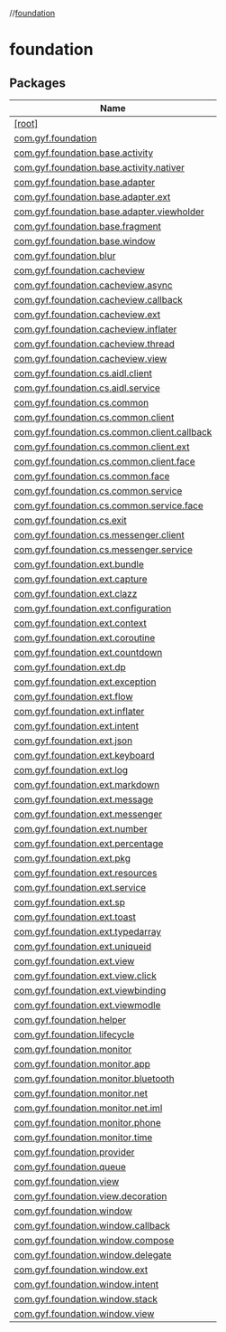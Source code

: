 //[foundation](index.md)

# foundation

## Packages

| Name |
|---|
| [[root]](foundation/[root]/index.md) |
| [com.gyf.foundation](foundation/com.gyf.foundation/index.md) |
| [com.gyf.foundation.base.activity](foundation/com.gyf.foundation.base.activity/index.md) |
| [com.gyf.foundation.base.activity.nativer](foundation/com.gyf.foundation.base.activity.nativer/index.md) |
| [com.gyf.foundation.base.adapter](foundation/com.gyf.foundation.base.adapter/index.md) |
| [com.gyf.foundation.base.adapter.ext](foundation/com.gyf.foundation.base.adapter.ext/index.md) |
| [com.gyf.foundation.base.adapter.viewholder](foundation/com.gyf.foundation.base.adapter.viewholder/index.md) |
| [com.gyf.foundation.base.fragment](foundation/com.gyf.foundation.base.fragment/index.md) |
| [com.gyf.foundation.base.window](foundation/com.gyf.foundation.base.window/index.md) |
| [com.gyf.foundation.blur](foundation/com.gyf.foundation.blur/index.md) |
| [com.gyf.foundation.cacheview](foundation/com.gyf.foundation.cacheview/index.md) |
| [com.gyf.foundation.cacheview.async](foundation/com.gyf.foundation.cacheview.async/index.md) |
| [com.gyf.foundation.cacheview.callback](foundation/com.gyf.foundation.cacheview.callback/index.md) |
| [com.gyf.foundation.cacheview.ext](foundation/com.gyf.foundation.cacheview.ext/index.md) |
| [com.gyf.foundation.cacheview.inflater](foundation/com.gyf.foundation.cacheview.inflater/index.md) |
| [com.gyf.foundation.cacheview.thread](foundation/com.gyf.foundation.cacheview.thread/index.md) |
| [com.gyf.foundation.cacheview.view](foundation/com.gyf.foundation.cacheview.view/index.md) |
| [com.gyf.foundation.cs.aidl.client](foundation/com.gyf.foundation.cs.aidl.client/index.md) |
| [com.gyf.foundation.cs.aidl.service](foundation/com.gyf.foundation.cs.aidl.service/index.md) |
| [com.gyf.foundation.cs.common](foundation/com.gyf.foundation.cs.common/index.md) |
| [com.gyf.foundation.cs.common.client](foundation/com.gyf.foundation.cs.common.client/index.md) |
| [com.gyf.foundation.cs.common.client.callback](foundation/com.gyf.foundation.cs.common.client.callback/index.md) |
| [com.gyf.foundation.cs.common.client.ext](foundation/com.gyf.foundation.cs.common.client.ext/index.md) |
| [com.gyf.foundation.cs.common.client.face](foundation/com.gyf.foundation.cs.common.client.face/index.md) |
| [com.gyf.foundation.cs.common.face](foundation/com.gyf.foundation.cs.common.face/index.md) |
| [com.gyf.foundation.cs.common.service](foundation/com.gyf.foundation.cs.common.service/index.md) |
| [com.gyf.foundation.cs.common.service.face](foundation/com.gyf.foundation.cs.common.service.face/index.md) |
| [com.gyf.foundation.cs.exit](foundation/com.gyf.foundation.cs.exit/index.md) |
| [com.gyf.foundation.cs.messenger.client](foundation/com.gyf.foundation.cs.messenger.client/index.md) |
| [com.gyf.foundation.cs.messenger.service](foundation/com.gyf.foundation.cs.messenger.service/index.md) |
| [com.gyf.foundation.ext.bundle](foundation/com.gyf.foundation.ext.bundle/index.md) |
| [com.gyf.foundation.ext.capture](foundation/com.gyf.foundation.ext.capture/index.md) |
| [com.gyf.foundation.ext.clazz](foundation/com.gyf.foundation.ext.clazz/index.md) |
| [com.gyf.foundation.ext.configuration](foundation/com.gyf.foundation.ext.configuration/index.md) |
| [com.gyf.foundation.ext.context](foundation/com.gyf.foundation.ext.context/index.md) |
| [com.gyf.foundation.ext.coroutine](foundation/com.gyf.foundation.ext.coroutine/index.md) |
| [com.gyf.foundation.ext.countdown](foundation/com.gyf.foundation.ext.countdown/index.md) |
| [com.gyf.foundation.ext.dp](foundation/com.gyf.foundation.ext.dp/index.md) |
| [com.gyf.foundation.ext.exception](foundation/com.gyf.foundation.ext.exception/index.md) |
| [com.gyf.foundation.ext.flow](foundation/com.gyf.foundation.ext.flow/index.md) |
| [com.gyf.foundation.ext.inflater](foundation/com.gyf.foundation.ext.inflater/index.md) |
| [com.gyf.foundation.ext.intent](foundation/com.gyf.foundation.ext.intent/index.md) |
| [com.gyf.foundation.ext.json](foundation/com.gyf.foundation.ext.json/index.md) |
| [com.gyf.foundation.ext.keyboard](foundation/com.gyf.foundation.ext.keyboard/index.md) |
| [com.gyf.foundation.ext.log](foundation/com.gyf.foundation.ext.log/index.md) |
| [com.gyf.foundation.ext.markdown](foundation/com.gyf.foundation.ext.markdown/index.md) |
| [com.gyf.foundation.ext.message](foundation/com.gyf.foundation.ext.message/index.md) |
| [com.gyf.foundation.ext.messenger](foundation/com.gyf.foundation.ext.messenger/index.md) |
| [com.gyf.foundation.ext.number](foundation/com.gyf.foundation.ext.number/index.md) |
| [com.gyf.foundation.ext.percentage](foundation/com.gyf.foundation.ext.percentage/index.md) |
| [com.gyf.foundation.ext.pkg](foundation/com.gyf.foundation.ext.pkg/index.md) |
| [com.gyf.foundation.ext.resources](foundation/com.gyf.foundation.ext.resources/index.md) |
| [com.gyf.foundation.ext.service](foundation/com.gyf.foundation.ext.service/index.md) |
| [com.gyf.foundation.ext.sp](foundation/com.gyf.foundation.ext.sp/index.md) |
| [com.gyf.foundation.ext.toast](foundation/com.gyf.foundation.ext.toast/index.md) |
| [com.gyf.foundation.ext.typedarray](foundation/com.gyf.foundation.ext.typedarray/index.md) |
| [com.gyf.foundation.ext.uniqueid](foundation/com.gyf.foundation.ext.uniqueid/index.md) |
| [com.gyf.foundation.ext.view](foundation/com.gyf.foundation.ext.view/index.md) |
| [com.gyf.foundation.ext.view.click](foundation/com.gyf.foundation.ext.view.click/index.md) |
| [com.gyf.foundation.ext.viewbinding](foundation/com.gyf.foundation.ext.viewbinding/index.md) |
| [com.gyf.foundation.ext.viewmodle](foundation/com.gyf.foundation.ext.viewmodle/index.md) |
| [com.gyf.foundation.helper](foundation/com.gyf.foundation.helper/index.md) |
| [com.gyf.foundation.lifecycle](foundation/com.gyf.foundation.lifecycle/index.md) |
| [com.gyf.foundation.monitor](foundation/com.gyf.foundation.monitor/index.md) |
| [com.gyf.foundation.monitor.app](foundation/com.gyf.foundation.monitor.app/index.md) |
| [com.gyf.foundation.monitor.bluetooth](foundation/com.gyf.foundation.monitor.bluetooth/index.md) |
| [com.gyf.foundation.monitor.net](foundation/com.gyf.foundation.monitor.net/index.md) |
| [com.gyf.foundation.monitor.net.iml](foundation/com.gyf.foundation.monitor.net.iml/index.md) |
| [com.gyf.foundation.monitor.phone](foundation/com.gyf.foundation.monitor.phone/index.md) |
| [com.gyf.foundation.monitor.time](foundation/com.gyf.foundation.monitor.time/index.md) |
| [com.gyf.foundation.provider](foundation/com.gyf.foundation.provider/index.md) |
| [com.gyf.foundation.queue](foundation/com.gyf.foundation.queue/index.md) |
| [com.gyf.foundation.view](foundation/com.gyf.foundation.view/index.md) |
| [com.gyf.foundation.view.decoration](foundation/com.gyf.foundation.view.decoration/index.md) |
| [com.gyf.foundation.window](foundation/com.gyf.foundation.window/index.md) |
| [com.gyf.foundation.window.callback](foundation/com.gyf.foundation.window.callback/index.md) |
| [com.gyf.foundation.window.compose](foundation/com.gyf.foundation.window.compose/index.md) |
| [com.gyf.foundation.window.delegate](foundation/com.gyf.foundation.window.delegate/index.md) |
| [com.gyf.foundation.window.ext](foundation/com.gyf.foundation.window.ext/index.md) |
| [com.gyf.foundation.window.intent](foundation/com.gyf.foundation.window.intent/index.md) |
| [com.gyf.foundation.window.stack](foundation/com.gyf.foundation.window.stack/index.md) |
| [com.gyf.foundation.window.view](foundation/com.gyf.foundation.window.view/index.md) |